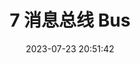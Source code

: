 ---
title: 7 消息总线 Bus
date: 2023-07-23 20:51:42
tags: 
  - Distributed Microservices
categories: 
  - Technology
swiper_index: 
---